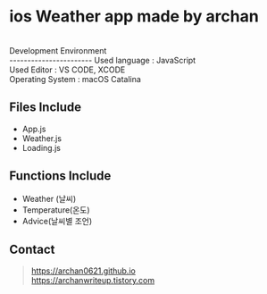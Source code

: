 # ios Weather app made by archan
<br>
Development Environment<br>
-----------------------
Used language : JavaScript<br>
Used Editor : VS CODE, XCODE<br>
Operating System : macOS Catalina<br>

Files Include 
----------
* App.js
* Weather.js
* Loading.js


Functions Include
-------
* Weather (날씨)
* Temperature(온도)
* Advice(날씨별 조언)


Contact
-----
>https://archan0621.github.io<br>
>https://archanwriteup.tistory.com
